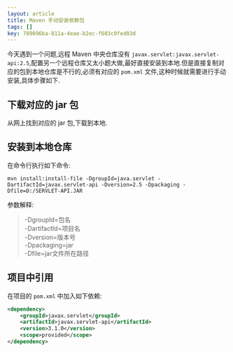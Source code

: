 ```yaml
---
layout: article
title: Maven 手动安装依赖包
tags: []
key: 709096ba-811a-4eae-b2ec-f603c0fed03d
---
```


今天遇到一个问题,远程 Maven 中央仓库没有 `javax.servlet:javax.servlet-api:2.5`,配置另一个远程仓库又太小题大做,最好直接安装到本地.但是直接复制对应的包到本地仓库是不行的,必须有对应的 `pom.xml` 文件,这种时候就需要进行手动安装,具体步骤如下.

<!--more-->

## 下载对应的 jar 包

从网上找到对应的 jar 包,下载到本地.

## 安装到本地仓库

在命令行执行如下命令:

```
mvn install:install-file -DgroupId=java.servlet -DartifactId=javax.servlet-api -Dversion=2.5 -Dpackaging -Dfile=D:/SERVLET-API.JAR
```

参数解释:

> -DgroupId=包名  
> -DartifactId=项目名  
> -Dversion=版本号  
> -Dpackaging=jar  
> -Dfile=jar文件所在路径

## 项目中引用

在项目的 `pom.xml` 中加入如下依赖:

```xml
<dependency>
    <groupId>javax.servlet</groupId>
    <artifactId>javax.servlet-api</artifactId>
    <version>3.1.0</version>
    <scope>provided</scope>
</dependency>  
```
